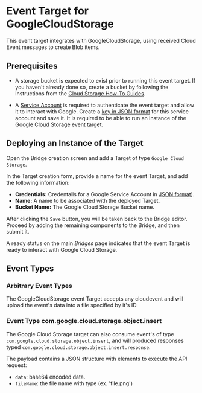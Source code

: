 # Event Target for GoogleCloudStorage 
This event target integrates with GoogleCloudStorage, using received Cloud Event messages to create Blob items.

## Prerequisites

* A storage bucket is expected to exist prior to running this event target. If you haven't already done so, create a bucket by following the instructions from the [Cloud Storage How-To Guides](https://cloud.google.com/storage/docs/how-to).

* A [Service Account](https://cloud.google.com/iam/docs/creating-managing-service-accounts) is required to authenticate the event target and allow it to interact with Google. Create a [key in JSON format](https://cloud.google.com/iam/docs/creating-managing-service-account-keys) for this service account and save it. It is required to be able to run an instance of the Google Cloud Storage event target.


## Deploying an Instance of the Target
Open the Bridge creation screen and add a Target of type `Google Cloud Storage`.

In the Target creation form, provide a name for the event Target, and add the following information:

* **Credentials:** Credentails for a Google Service Account in [JSON format](https://cloud.google.com/iam/docs/creating-managing-service-account-keys)).
* **Name:** A name to be associated with the deployed Target.
* **Bucket Name:** The Google Cloud Storage Bucket name.


After clicking the `Save` button, you will be taken back to the Bridge editor. Proceed by adding the remaining components to the Bridge, and then submit it.

A ready status on the main _Bridges_ page indicates that the event Target is ready to interact with Google Cloud Storage.

## Event Types

### Arbitrary Event Types

The GoogleCloudStorage event Target accepts any cloudevent and will upload the event's data into a file specified by it's ID. 

### Event Type com.google.cloud.storage.object.insert

The Google Cloud Storage target can also consume event's of type `com.google.cloud.storage.object.insert`, and will produced responses typed `com.google.cloud.storage.object.insert.response`. 

The payload contains a JSON structure with elements to execute the API request:

- `data`: base64 encoded data. 
- `fileName`: the file name with type (ex. 'file.png') 


[ce]: https://cloudevents.io/

[tm-secret]: ../guides/secrets.md